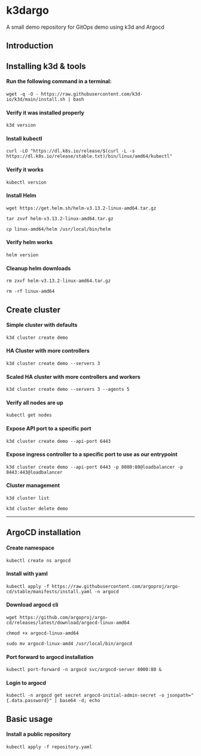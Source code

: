 # k3dargo
A small demo repository for GitOps demo using k3d and Argocd


## Introduction


## Installing k3d & tools

#### Run the following command in a terminal:
`wget -q -O - https://raw.githubusercontent.com/k3d-io/k3d/main/install.sh | bash`

#### Verify it was installed properly
`k3d version`

#### Install kubectl 
`curl -LO "https://dl.k8s.io/release/$(curl -L -s https://dl.k8s.io/release/stable.txt)/bin/linux/amd64/kubectl" `

#### Verify it works
`kubectl version`

#### Install Helm
`wget https://get.helm.sh/helm-v3.13.2-linux-amd64.tar.gz`

`tar zxvf helm-v3.13.2-linux-amd64.tar.gz`

`cp linux-amd64/helm /usr/local/bin/helm`

#### Verify helm works
`helm version`

#### Cleanup helm downloads
`rm zxvf helm-v3.13.2-linux-amd64.tar.gz`

`rm -rf linux-amd64`


## Create cluster

#### Simple cluster with defaults
`k3d cluster create demo`

#### HA Cluster with more controllers
`k3d cluster create demo --servers 3`

#### Scaled HA cluster with more controllers and workers
`k3d cluster create demo --servers 3 --agents 5`

#### Verify all nodes are up
`kubectl get nodes`

#### Expose API port to a specific port
`k3d cluster create demo --api-port 6443`

#### Expose ingress controller to a specific port to use as our entrypoint
`k3d cluster create demo --api-port 6443 -p 8080:80@loadbalancer -p 8443:443@loadbalancer`

#### Cluster management
`k3d cluster list`

`k3d cluster delete demo`

-----------------------------------------

## ArgoCD installation

#### Create namespace
`kubectl create ns argocd`

#### Install with yaml
`kubectl apply -f https://raw.githubusercontent.com/argoproj/argo-cd/stable/manifests/install.yaml -n argocd`

#### Download argocd cli
`wget https://github.com/argoproj/argo-cd/releases/latest/download/argocd-linux-amd64`

`chmod +x argocd-linux-amd64`

`sudo mv argocd-linux-amd4 /usr/local/bin/argocd`

#### Port forward to argocd installation
`kubectl port-forward -n argocd svc/argocd-server 8000:80 &`

#### Login to argocd
`kubectl -n argocd get secret argocd-initial-admin-secret -o jsonpath="{.data.password}" | base64 -d; echo`

## Basic usage

#### Install a public repository
`kubectl apply -f repository.yaml`

